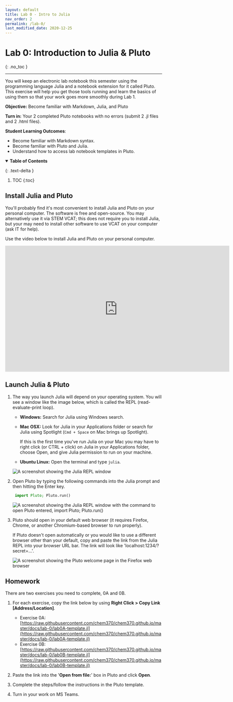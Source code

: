 ```yaml
---
layout: default
title: Lab 0 - Intro to Julia
nav_order: 2
permalink: /lab-0/
last_modified_date: 2020-12-25
---
```


# Lab 0: Introduction to Julia & Pluto
{: .no_toc  }

----

You will keep an electronic lab notebook this semester using the programming language Julia and a notebook extension for it called Pluto.  This exercise will help you get those tools running and learn the basics of using them so that your work goes more smoothly during Lab 1.

**Objective:** Become familiar with Markdown, Julia, and Pluto

**Turn in:** Your 2 completed Pluto notebooks with no errors (submit 2 .jl files and 2 .html files).

**Student Learning Outcomes**: 

  - Become familiar with Markdown syntax.
  - Become familiar with Pluto and Julia.
  - Understand how to access lab notebook templates in Pluto.

<details open markdown="block">
  <summary>
  <b>Table of Contents</b>
  </summary>

  {: .text-delta }
1. TOC
{:toc}
</details>

## Install Julia and Pluto

You'll probably find it's most convenient to install Julia and Pluto on your personal computer.  The software is free and open-source.  You may alternatively use it via STEM VCAT; this does not require you to install Julia, but your may need to install other software to use VCAT on your computer (ask IT for help).

Use the video below to install Julia and Pluto on your personal computer.

<iframe src="https://wcu.hosted.panopto.com/Panopto/Pages/Embed.aspx?id=8fe1c28d-3bc7-49ee-a2da-acb40149ccea&autoplay=false&offerviewer=true&showtitle=false&showbrand=false&start=0&interactivity=all" height="405" width="720" frameBorder="0" style="border: 0px solid #464646; display: block; margin: auto;" allowfullscreen allow="autoplay">
</iframe>

<!-- <iframe width="560" height="315" src="https://www.youtube.com/embed/OOjKEgbt8AI" frameborder="0" allow="accelerometer; autoplay; clipboard-write; encrypted-media; gyroscope; picture-in-picture" allowfullscreen></iframe> -->

## Launch Julia & Pluto

1. The way you launch Julia will depend on your operating system.  You will see a window like the image below, which is called the REPL (read-evaluate-print loop).

   - **Windows:** Search for Julia using Windows search.
   - **Mac OSX:** Look for Julia in your Applications folder or search for  Julia using Spotlight (`Cmd + Space` on Mac brings up Spotlight).
   
      <div class = "tip">If this is the first time you've run Julia on your Mac you may have to right click (or CTRL + click) on Julia in your Applications folder, choose Open, and give Julia permission to run on your machine.</div>
      
   - **Ubuntu Linux:** Open the terminal and type `julia`.

   ![A screenshot showing the Julia REPL window]({{site.url}}/assets/images/lab-0/julia-repl.png)
   
1. Open Pluto by typing the following commands into the Julia prompt and then hitting the Enter key.

      ```julia
       import Pluto; Pluto.run()
      ```    
     ![A screenshot showing the Julia REPL window with the command to open Pluto entered, import Pluto; Pluto.run()]({{site.url}}/assets/images/lab-0/starting-pluto.png)

1. Pluto should open in your default web browser (it requires Firefox, Chrome, or another Chromium-based browser to run properly).

      <div class = "tip">If Pluto doesn't open automatically or you would like to use a different browser other than your default, copy and paste the link from the Julia REPL into your browser URL bar.  The link will look like 'localhost:1234/?secret=...'.</div>

     ![A screenshot showing the Pluto welcome page in the Firefox web browser]({{site.url}}/assets/images/lab-0/pluto-window.png)

## Homework

There are two exercises you need to complete, 0A and 0B.

1. For each exercise, copy the link below by using **Right Click > Copy Link [Address/Location]**.

   - Exercise 0A: [https://raw.githubusercontent.com/chem370/chem370.github.io/master/docs/lab-0/lab0A-template.jl](https://raw.githubusercontent.com/chem370/chem370.github.io/master/docs/lab-0/lab0A-template.jl)
   - Exercise 0B: [https://raw.githubusercontent.com/chem370/chem370.github.io/master/docs/lab-0/lab0B-template.jl](https://raw.githubusercontent.com/chem370/chem370.github.io/master/docs/lab-0/lab0B-template.jl)

1. Paste the link into the '**Open from file:**' box in Pluto and click **Open**.

1. Complete the steps/follow the instructions in the Pluto template.

1. Turn in your work on MS Teams.
